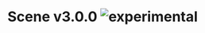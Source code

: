 
# Scene v3.0.0 ![experimental](https://img.shields.io/badge/stability-experimental-EC5315.svg?style=flat)

